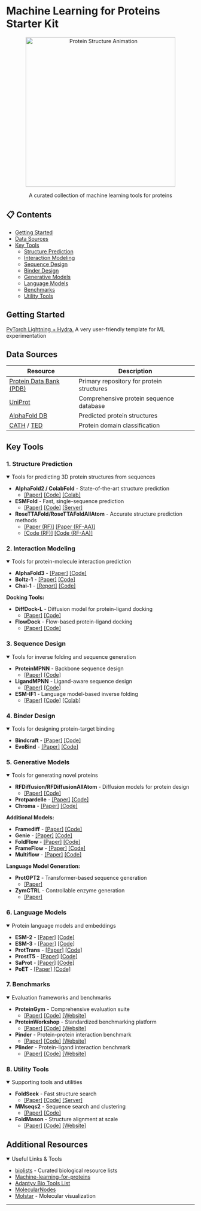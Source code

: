 # Machine Learning for Proteins Starter Kit

<div align="center">
  <img src="./protein.gif" alt="Protein Structure Animation" width="400"/>
  
  A curated collection of machine learning tools for proteins

</div>

## 📋 Contents

- [Getting Started](#getting-started)
- [Data Sources](#data-sources)
- [Key Tools](#key-tools)
  - [Structure Prediction](#1-structure-prediction)
  - [Interaction Modeling](#2-interaction-modeling)
  - [Sequence Design](#3-sequence-design)
  - [Binder Design](#4-binder-design)
  - [Generative Models](#5-generative-models)
  - [Language Models](#6-language-models)
  - [Benchmarks](#7-benchmarks)
  - [Utility Tools](#8-utility-tools)

## Getting Started

 [PyTorch Lightning + Hydra.](https://github.com/ashleve/lightning-hydra-template) A very user-friendly template for ML experimentation 

## Data Sources

| Resource | Description |
|----------|-------------|
| [Protein Data Bank (PDB)](https://www.rcsb.org/) | Primary repository for protein structures |
| [UniProt](https://www.uniprot.org/) | Comprehensive protein sequence database |
| [AlphaFold DB](https://alphafold.ebi.ac.uk/) | Predicted protein structures |
| [CATH](https://www.cathdb.info/) / [TED](https://ted.cathdb.info/) | Protein domain classification |

## Key Tools

### 1. Structure Prediction

<details open>
<summary>Tools for predicting 3D protein structures from sequences</summary>

- **AlphaFold2 / ColabFold** - State-of-the-art structure prediction
  - [[Paper]](https://www.nature.com/articles/s41586-021-03819-2) [[Code]](https://github.com/google-deepmind/alphafold) [[Colab]](https://colab.research.google.com/github/sokrypton/ColabFold/blob/main/AlphaFold2.ipynb)
- **ESMFold** - Fast, single-sequence prediction
  - [[Paper]](https://www.science.org/doi/10.1126/science.ade2574) [[Code]](https://github.com/facebookresearch/esm) [[Server]](https://esmatlas.com/resources?action=fold)
- **RoseTTAFold/RoseTTAFoldAllAtom** - Accurate structure prediction methods
  - [[Paper (RF)]](https://www.science.org/doi/10.1126/science.abj8754) [[Paper (RF-AA)]](https://www.science.org/doi/10.1126/science.adl2528)
  - [[Code (RF)]](https://github.com/RosettaCommons/RoseTTAFold) [[Code (RF-AA)]](https://github.com/baker-laboratory/RoseTTAFold-All-Atom)
</details>

### 2. Interaction Modeling

<details open>
<summary>Tools for protein-molecule interaction prediction</summary>

- **AlphaFold3** - [[Paper]](https://doi.org/10.1038/s41586-024-07487-w) [[Code]](https://github.com/google-deepmind/alphafold3)
- **Boltz-1** - [[Paper]](https://doi.org/10.1101/2024.11.19.624167) [[Code]](https://github.com/jwohlwend/boltz)
- **Chai-1** - [[Report]](https://www.chaidiscovery.com/blog/introducing-chai-1) [[Code]](https://github.com/chaidiscovery/chai-lab)

**Docking Tools:**
- **DiffDock-L** - Diffusion model for protein-ligand docking
  - [[Paper]](https://arxiv.org/abs/2402.18396) [[Code]](https://github.com/gcorso/DiffDock)
- **FlowDock** - Flow-based protein-ligand docking
  - [[Paper]](https://arxiv.org/abs/2412.10966) [[Code]](https://github.com/BioinfoMachineLearning/FlowDock)
</details>

### 3. Sequence Design

<details open>
<summary>Tools for inverse folding and sequence generation</summary>

- **ProteinMPNN** - Backbone sequence design
  - [[Paper]](https://www.science.org/doi/10.1126/science.add2187) [[Code]](https://github.com/dauparas/ProteinMPNN)
- **LigandMPNN** - Ligand-aware sequence design
  - [[Paper]](https://www.biorxiv.org/content/10.1101/2023.12.22.573103v1) [[Code]](https://github.com/dauparas/LigandMPNN)
- **ESM-IF1** - Language model-based inverse folding
  - [[Paper]](https://www.biorxiv.org/content/10.1101/2022.04.10.487779v2) [[Code]](https://github.com/facebookresearch/esm) [[Colab]](https://colab.research.google.com/github/facebookresearch/esm/blob/main/examples/inverse_folding/notebook.ipynb)
</details>

### 4. Binder Design

<details open>
<summary>Tools for designing protein-target binding</summary>

- **Bindcraft** - [[Paper]](https://www.biorxiv.org/content/10.1101/2024.09.30.615802) [[Code]](https://github.com/martinpacesa/BindCraft)
- **EvoBind** - [[Paper]](https://www.biorxiv.org/content/10.1101/2024.06.20.599739v2) [[Code]](https://github.com/patrickbryant1/EvoBind)
</details>

### 5. Generative Models

<details open>
<summary>Tools for generating novel proteins</summary>

- **RFDiffusion/RFDiffusionAllAtom** - Diffusion models for protein design
  - [[Paper]](https://www.nature.com/articles/s41586-023-06415-8) [[Code]](https://github.com/RosettaCommons/RFdiffusion)
- **Protpardelle** - [[Paper]](https://www.pnas.org/doi/10.1073/pnas.2311500121) [[Code]](https://github.com/ProteinDesignLab/protpardelle)
- **Chroma** - [[Paper]](https://www.nature.com/articles/s41586-023-06728-8) [[Code]](https://github.com/generatebio/chroma)

**Additional Models:**
- **Framediff** - [[Paper]](https://arxiv.org/abs/2302.02277) [[Code]](https://github.com/jasonkyuyim/se3_diffusion)
- **Genie** - [[Paper]](https://arxiv.org/abs/2301.12485) [[Code]](https://github.com/aqlaboratory/genie)
- **FoldFlow** - [[Paper]](https://arxiv.org/abs/2310.02391) [[Code]](https://github.com/DreamFold/FoldFlow)
- **FrameFlow** - [[Paper]](https://arxiv.org/abs/2310.05297) [[Code]](https://github.com/microsoft/protein-frame-flow)
- **Multiflow** - [[Paper]](https://arxiv.org/abs/2402.04997) [[Code]](https://github.com/jasonkyuyim/multiflow)

**Language Model Generation:**
- **ProtGPT2** - Transformer-based sequence generation
  - [[Paper]](https://doi.org/10.1038/s41467-022-32007-7)
- **ZymCTRL** - Controllable enzyme generation
  - [[Paper]](https://www.mlsb.io/papers_2022/ZymCTRL_a_conditional_language_model_for_the_controllable_generation_of_artificial_enzymes.pdf)
</details>

### 6. Language Models

<details open>
<summary>Protein language models and embeddings</summary>

- **ESM-2** - [[Paper]](https://www.science.org/doi/10.1126/science.ade2574) [[Code]](https://github.com/facebookresearch/esm)
- **ESM-3** - [[Paper]](https://www.biorxiv.org/content/10.1101/2024.07.01.600583v2) [[Code]](https://github.com/evolutionaryscale/esm)
- **ProtTrans** - [[Paper]](https://pubmed.ncbi.nlm.nih.gov/34232869/) [[Code]](https://github.com/agemagician/ProtTrans)
- **ProstT5** - [[Paper]](https://www.biorxiv.org/content/10.1101/2023.07.23.550085v2) [[Code]](https://github.com/mheinzinger/ProstT5)
- **SaProt** - [[Paper]](https://www.biorxiv.org/content/10.1101/2023.10.01.560349v5) [[Code]](https://github.com/westlake-repl/SaProt)
- **PoET** - [[Paper]](https://arxiv.org/abs/2306.06156) [[Code]](https://github.com/OpenProteinAI/PoET)
</details>

### 7. Benchmarks

<details open>
<summary>Evaluation frameworks and benchmarks</summary>

- **ProteinGym** - Comprehensive evaluation suite
  - [[Paper]](https://papers.nips.cc/paper_files/paper/2023/file/cac723e5ff29f65e3fcbb0739ae91bee-Paper-Datasets_and_Benchmarks.pdf) [[Code]](https://github.com/OATML-Markslab/ProteinGym) [[Website]](https://proteingym.org/)
- **ProteinWorkshop** - Standardized benchmarking platform
  - [[Paper]](https://openreview.net/forum?id=sTYuRVrdK3) [[Code]](https://github.com/a-r-j/ProteinWorkshop) [[Website]](https://proteins.sh/)
- **Pinder** - Protein-protein interaction benchmark
  - [[Paper]](https://www.biorxiv.org/content/10.1101/2024.07.17.603980v4) [[Code]](https://github.com/pinder-org/pinder) [[Website]](https://www.pinder.sh/)
- **Plinder** - Protein-ligand interaction benchmark
  - [[Paper]](https://www.biorxiv.org/content/10.1101/2024.07.17.603955v3) [[Code]](https://console.cloud.google.com/storage/browser/plinder) [[Website]](https://www.plinder.sh/)
</details>

### 8. Utility Tools

<details open>
<summary>Supporting tools and utilities</summary>

- **FoldSeek** - Fast structure search
  - [[Paper]](https://www.nature.com/articles/s41587-023-01773-0) [[Code]](https://github.com/steineggerlab/foldseek) [[Server]](https://search.foldseek.com/search)
- **MMseqs2** - Sequence search and clustering
  - [[Paper]](https://www.nature.com/articles/nbt.3988) [[Code]](https://github.com/soedinglab/MMseqs2)
- **FoldMason** - Structure alignment at scale
  - [[Paper]](https://www.biorxiv.org/content/10.1101/2024.08.01.606130v3) [[Code]](https://github.com/steineggerlab/foldmason) [[Website]](https://foldmason.com/)
</details>

## Additional Resources

<details open>
<summary>Useful Links & Tools</summary>

- [biolists](https://github.com/biolists) - Curated biological resource lists
- [Machine-learning-for-proteins](https://github.com/yangkky/Machine-learning-for-proteins)
- [Adaptyv Bio Tools List](https://design.adaptyvbio.com/tools)
- [MolecularNodes](https://bradyajohnston.github.io/MolecularNodes/)
- [Molstar](https://molstar.org/) - Molecular visualization
</details>

---

